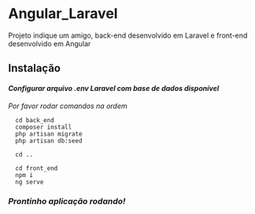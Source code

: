 # Angular_Laravel
Projeto indique um amigo, back-end desenvolvido em Laravel e front-end desenvolvido em Angular

## Instalação
#### _Configurar arquivo .env Laravel com base de dados disponível_
_Por favor rodar comandos na ordem_
```
  cd back_end
  composer install
  php artisan migrate
  php artisan db:seed
  
  cd ..
  
  cd front_end
  npm i
  ng serve
```

### _Prontinho aplicação rodando!_
